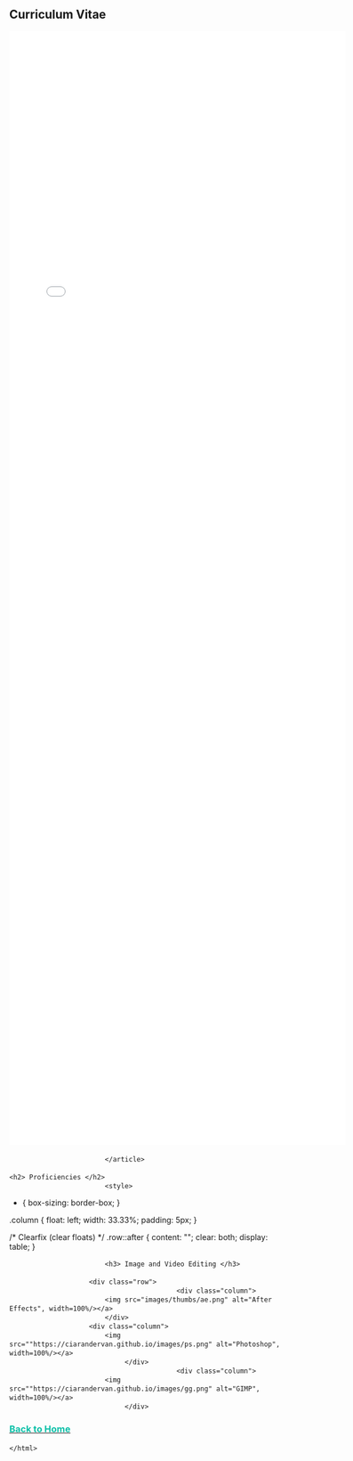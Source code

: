 
<html>
	<h2>Curriculum Vitae</h2>
						<div class="row">
							<article class="col-6 col-12-xsmall work-item">
								<embed src="files/Ciarán Dervan CV.pdf" type="application/pdf" width="120%" height="2000px" scrollbar=1/>
								
							</article>
             
	<h2> Proficiencies </h2>
							<style>
* {
  box-sizing: border-box;
}

.column {
  float: left;
  width: 33.33%;
  padding: 5px;
}

/* Clearfix (clear floats) */
.row::after {
  content: "";
  clear: both;
  display: table;
}
</style>
</head>
<body>

			
							<h3> Image and Video Editing </h3>
						
						<div class="row">
                                              <div class="column">
							<img src="images/thumbs/ae.png" alt="After Effects", width=100%/></a>
							</div>
					    <div class="column">
							<img src=""https://ciarandervan.github.io/images/ps.png" alt="Photoshop", width=100%/></a>
						         </div>	
                                              <div class="column">
							<img src=""https://ciarandervan.github.io/images/gg.png" alt="GIMP", width=100%/></a>
						         </div>
						
					
						
		
 <body>
									<a href="https://ciarandervan.github.io"><h3 style="color:rgb(13, 192, 168)">Back to Home</h3></a>
								 </body>

	</html>
